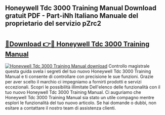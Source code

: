 ## Honeywell Tdc 3000 Training Manual Download gratuit PDF - Part-iNh Italiano Manuale del proprietario del servizio pZrc2

# <h2><a href="http://dfdzmb.blite.top/?on=Honeywell+Tdc+3000+Training+Manual">🔗Download 👉🔴 Honeywell Tdc 3000 Training Manual</a></h2>

[![Honeywell Tdc 3000 Training Manual download](https://i.imgur.com/lujVjoI.png)](http://dfdzmb.blite.top/?on=Honeywell+Tdc+3000+Training+Manual)
Controllo magistrale questa guida svela i segreti del tuo nuovo Honeywell Tdc 3000 Training Manual e ti consente di controllare con precisione le sue funzioni. Grazie per aver scelto il marchio ci impegniamo a fornirti prodotti e servizi eccezionali. Scopri le possibilità illimitate Dell'elenco delle funzionalità con il tuo nuovo Honeywell Tdc 3000 Training Manual. Ci auguriamo che Honeywell Tdc 3000 Training Manual sia stato un utile compagno mentre esplori le funzionalità del tuo nuovo articolo. Se hai domande o dubbi, non esitare a contattare il nostro team di assistenza clienti.
